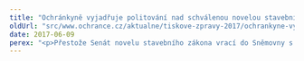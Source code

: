 ```yaml
---
title: "Ochránkyně vyjadřuje politování nad schválenou novelou stavebního zákona."
oldUrl: "src/www.ochrance.cz/aktualne/tiskove-zpravy-2017/ochrankyne-vyjadruje-politovani-nad-schvalenou-novelou-stavebniho-zakona"
date: 2017-06-09
perex: "<p>Přestože Senát novelu stavebního zákona vrací do Sněmovny s několika pozměňovacími návrhy, nepodařilo se odstranit ty nejzávažnější nedostatky, které budou mít výrazný negativní dopad na ochranu práv jednotlivců a aplikační praxi. Zejména jde o omezení práv občanů vyjadřovat se v příslušných řízeních, rozšíření  povolování staveb na ohlášení, a související přezkum vydaných souhlasů. Tato opatření délku stavebních řízení nezkrátí. Ochránkyně nicméně oceňuje demokratickou diskusi, která byla na plénu Senátu k této problematice vedena a vysoké úsilí některých senátorů napravit ty nejzávažnější nedostatky.</p>"
---
```


<!-- imported from the old website -->


